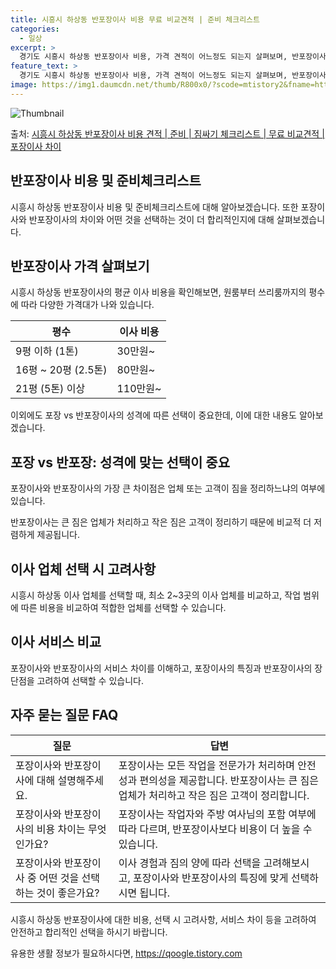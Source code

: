 ```yaml
---
title: 시흥시 하상동 반포장이사 비용 무료 비교견적 | 준비 체크리스트
categories:
  - 일상
excerpt: >
  경기도 시흥시 하상동 반포장이사 비용, 가격 견적이 어느정도 되는지 살펴보며, 반포장이사를 준비함에 있어 짐싸기 준비 체크리스트가 무엇인지 보겠습니다. 마지막으로 포장이사와 차이점을 통해 무료 비교견적으로 어떤 것이 더 합리적인 선택인지 공유 드립니다.시흥시 하상동 포장이사 견적 샘플 보기 👈 클릭시흥시 하상동 포장이사 가격 살펴보기 👈 클릭시흥시 하상동 반포장이사 평균 이사 비용평수시흥시 하상동 평균 이사 비용원룸 이사9평 이하 (1톤)30만원~투룸/쓰리룸 이사16평 ~ 20평 (2.5톤)80만원~쓰리룸 이사21평 (5톤) ~110만원~우리집 무료 이사견적 받기 👈 클릭포장 vs 반포장: 성격에 맞는 선택이 중요포장이사와 반포장이사의 가장 큰 차이점은 업체 또는 고객이 짐을 정리하느냐의 여부에 있..
feature_text: >
  경기도 시흥시 하상동 반포장이사 비용, 가격 견적이 어느정도 되는지 살펴보며, 반포장이사를 준비함에 있어 짐싸기 준비 체크리스트가 무엇인지 보겠습니다. 마지막으로 포장이사와 차이점을 통해 무료 비교견적으로 어떤 것이 더 합리적인 선택인지 공유 드립니다.시흥시 하상동 포장이사 견적 샘플 보기 👈 클릭시흥시 하상동 포장이사 가격 살펴보기 👈 클릭시흥시 하상동 반포장이사 평균 이사 비용평수시흥시 하상동 평균 이사 비용원룸 이사9평 이하 (1톤)30만원~투룸/쓰리룸 이사16평 ~ 20평 (2.5톤)80만원~쓰리룸 이사21평 (5톤) ~110만원~우리집 무료 이사견적 받기 👈 클릭포장 vs 반포장: 성격에 맞는 선택이 중요포장이사와 반포장이사의 가장 큰 차이점은 업체 또는 고객이 짐을 정리하느냐의 여부에 있..
image: https://img1.daumcdn.net/thumb/R800x0/?scode=mtistory2&fname=https%3A%2F%2Fblog.kakaocdn.net%2Fdn%2FLwhTR%2FbtsHcc5DR15%2F5L2OkFW1YHDKAceLiHNhMk%2Fimg.webp
---
```


![Thumbnail](https://img1.daumcdn.net/thumb/R800x0/?scode=mtistory2&fname=https%3A%2F%2Fblog.kakaocdn.net%2Fdn%2FLwhTR%2FbtsHcc5DR15%2F5L2OkFW1YHDKAceLiHNhMk%2Fimg.webp)

<p>출처: <a href="https://qoogle.tistory.com/9152" rel="dofollow">시흥시 하상동 반포장이사 비용 견적 | 준비 | 짐싸기 체크리스트 | 무료 비교견적 | 포장이사 차이</a> </p>

## 반포장이사 비용 및 준비체크리스트

시흥시 하상동 반포장이사 비용 및 준비체크리스트에 대해 알아보겠습니다. 또한 포장이사와 반포장이사의 차이와 어떤 것을 선택하는 것이 더
합리적인지에 대해 살펴보겠습니다.

## 반포장이사 가격 살펴보기

시흥시 하상동 반포장이사의 평균 이사 비용을 확인해보면, 원룸부터 쓰리룸까지의 평수에 따라 다양한 가격대가 나와 있습니다.

**평수** | **이사 비용**  
---|---  
9평 이하 (1톤) | 30만원~  
16평 ~ 20평 (2.5톤) | 80만원~  
21평 (5톤) 이상 | 110만원~  
  
이외에도 포장 vs 반포장이사의 성격에 따른 선택이 중요한데, 이에 대한 내용도 알아보겠습니다.

## 포장 vs 반포장: 성격에 맞는 선택이 중요

포장이사와 반포장이사의 가장 큰 차이점은 업체 또는 고객이 짐을 정리하느냐의 여부에 있습니다.

반포장이사는 큰 짐은 업체가 처리하고 작은 짐은 고객이 정리하기 때문에 비교적 더 저렴하게 제공됩니다.

## 이사 업체 선택 시 고려사항

시흥시 하상동 이사 업체를 선택할 때, 최소 2~3곳의 이사 업체를 비교하고, 작업 범위에 따른 비용을 비교하여 적합한 업체를 선택할 수
있습니다.

## 이사 서비스 비교

포장이사와 반포장이사의 서비스 차이를 이해하고, 포장이사의 특징과 반포장이사의 장단점을 고려하여 선택할 수 있습니다.

## 자주 묻는 질문 FAQ

**질문** | **답변**  
---|---  
포장이사와 반포장이사에 대해 설명해주세요. | 포장이사는 모든 작업을 전문가가 처리하며 안전성과 편의성을 제공합니다. 반포장이사는 큰 짐은 업체가 처리하고 작은 짐은 고객이 정리합니다.  
포장이사와 반포장이사의 비용 차이는 무엇인가요? | 포장이사는 작업자와 주방 여사님의 포함 여부에 따라 다르며, 반포장이사보다 비용이 더 높을 수 있습니다.  
포장이사와 반포장이사 중 어떤 것을 선택하는 것이 좋은가요? | 이사 경험과 짐의 양에 따라 선택을 고려해보시고, 포장이사와 반포장이사의 특징에 맞게 선택하시면 됩니다.  
  
시흥시 하상동 반포장이사에 대한 비용, 선택 시 고려사항, 서비스 차이 등을 고려하여 안전하고 합리적인 선택을 하시기 바랍니다.



 

유용한 생활 정보가 필요하시다면, <a href="https://qoogle.tistory.com" rel="dofollow">https://qoogle.tistory.com</a>



